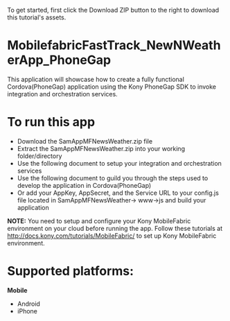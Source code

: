 To get started, first click the Download ZIP button to the right to download this tutorial's assets.

MobilefabricFastTrack_NewNWeatherApp_PhoneGap
=======================
This application will showcase how to create a fully functional Cordova(PhoneGap) application using the Kony PhoneGap SDK to invoke integration and orchestration services.


# To run this app

*	Download the SamAppMFNewsWeather.zip file
*	Extract the SamAppMFNewsWeather.zip into your working folder/directory
*	Use the following document to setup your integration and orchestration services
*	Use the following document to guild you through the steps used to develop the application in Cordova(PhoneGap)
*	Or add your AppKey, AppSecret, and the Service URL to your config.js file located in SamAppMFNewsWeather-> www->js and build your application

**NOTE:** 
You need to setup and configure your Kony MobileFabric environment on your cloud before running the app. Follow these tutorials at http://docs.kony.com/tutorials/MobileFabric/ to set up Kony MobileFabric environment.

# Supported platforms:
**Mobile**
 * Android
 * iPhone
 
